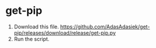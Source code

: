 # get-pip
1. Download this file. https://github.com/AdasAdasiek/get-pip/releases/download/release/get-pip.py
2. Run the script.

